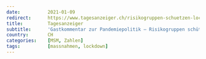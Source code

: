 ```yaml
---
date:          2021-01-09
redirect:      https://www.tagesanzeiger.ch/risikogruppen-schuetzen-lockdown-vermeiden-393222690917
title:         Tagesanzeiger
subtitle:      'Gastkommentar zur Pandemiepolitik – Risikogruppen schützen, Lockdown vermeiden'
country:       CH
categories:    [MSM, Zahlen]
tags:          [massnahmen, lockdown]
---
```

